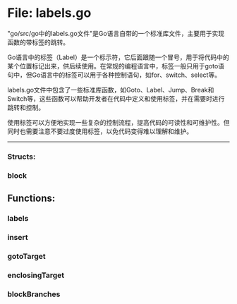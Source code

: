 # File: labels.go

"go/src/go中的labels.go文件"是Go语言自带的一个标准库文件，主要用于实现函数的带标签的跳转。

Go语言中的标签（Label）是一个标示符，它后面跟随一个冒号，用于将代码中的某个位置标记出来，供后续使用。在常规的编程语言中，标签一般只用于goto语句中，但Go语言中的标签可以用于各种控制语句，如for、switch、select等。

labels.go文件中包含了一些标准库函数，如Goto、Label、Jump、Break和Switch等，这些函数可以帮助开发者在代码中定义和使用标签，并在需要时进行跳转和控制。

使用标签可以方便地实现一些复杂的控制流程，提高代码的可读性和可维护性。但同时也需要注意不要过度使用标签，以免代码变得难以理解和维护。




---

### Structs:

### block





## Functions:

### labels





### insert





### gotoTarget





### enclosingTarget





### blockBranches





